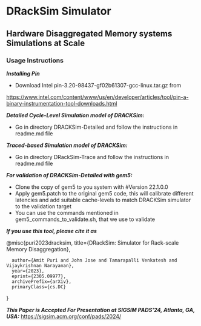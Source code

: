 <h1>DRackSim Simulator</h1>
<h2>Hardware Disaggregated Memory systems Simulations at Scale</h2>  

<h3>Usage Instructions</h3>

***Installing Pin***
* Download Intel pin-3.20-98437-gf02b61307-gcc-linux.tar.gz from 

https://www.intel.com/content/www/us/en/developer/articles/tool/pin-a-binary-instrumentation-tool-downloads.html

***Detailed Cycle-Level Simulation model of DRACKSim:***
* Go in directory DRACKSim-Detailed and follow the instructions in readme.md file
	
***Traced-based Simulation model of DRACKSim:***
* Go in directory DRackSim-Trace and follow the instructions in readme.md file


***For validation of DRACKSim-Detailed with gem5:***
* Clone the copy of gem5 to you system with #Version 22.1.0.0 
* Apply gem5.patch to the original gem5 code, this will calibrate different latencies and add suitable cache-levels to match DRACKSim simulator to the validation target
* You can use the commands mentioned in gem5_commands_to_validate.sh, that we use to validate



***If you use this tool, please cite it as***

@misc{puri2023dracksim,
      title={DRackSim: Simulator for Rack-scale Memory Disaggregation}, 
      
      author={Amit Puri and John Jose and Tamarapalli Venkatesh and Vijaykrishnan Narayanan},
      year={2023},
      eprint={2305.09977},
      archivePrefix={arXiv},
      primaryClass={cs.DC}
}

***This Paper is Accepted For Presentation at SIGSIM PADS'24, Atlanta, GA, USA:***
https://sigsim.acm.org/conf/pads/2024/
